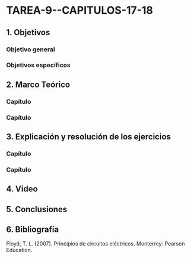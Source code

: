 # TAREA-9--CAPITULOS-17-18
## 1. Objetivos
### Objetivo general
### Objetivos específicos
## 2. Marco Teórico
### Capítulo
### Capítulo
## 3. Explicación y resolución de los ejercicios
### Capítulo
### Capítulo
## 4. Video
## 5. Conclusiones
## 6. Bibliografía

Floyd, T. L. (2007). Principios de circuitos eléctricos. Monterrey: Pearson Education.
